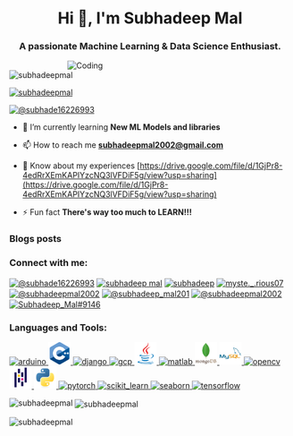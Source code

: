 <h1 align="center">Hi 👋, I'm Subhadeep Mal</h1>
<h3 align="center">A passionate Machine Learning & Data Science Enthusiast.</h3>
<img align="right" alt="Coding" width="400" src="https://i.gifer.com/7jd9.gif">
<p align="left"> <img src="https://komarev.com/ghpvc/?username=subhadeepmal&label=Profile%20views&color=0e75b6&style=flat" alt="subhadeepmal" /> </p>

<p align="left"> <a href="https://github.com/ryo-ma/github-profile-trophy"><img src="https://github-profile-trophy.vercel.app/?username=subhadeepmal" alt="subhadeepmal" /></a> </p>

<p align="left"> <a href="https://twitter.com/@subhade16226993" target="blank"><img src="https://img.shields.io/twitter/follow/@subhade16226993?logo=twitter&style=for-the-badge" alt="@subhade16226993" /></a> </p>

- 🌱 I’m currently learning **New ML Models and libraries**

- 📫 How to reach me **subhadeepmal2002@gmail.com**

- 📄 Know about my experiences [https://drive.google.com/file/d/1GjPr8-4edRrXEmKAPIYzcNQ3lVFDiF5g/view?usp=sharing](https://drive.google.com/file/d/1GjPr8-4edRrXEmKAPIYzcNQ3lVFDiF5g/view?usp=sharing)

- ⚡ Fun fact **There's way too much to LEARN!!!**

### Blogs posts
<!-- BLOG-POST-LIST:START -->
<!-- BLOG-POST-LIST:END -->

<h3 align="left">Connect with me:</h3>
<p align="left">
<a href="https://twitter.com/@subhade16226993" target="blank"><img align="center" src="https://raw.githubusercontent.com/rahuldkjain/github-profile-readme-generator/master/src/images/icons/Social/twitter.svg" alt="@subhade16226993" height="30" width="40" /></a>
<a href="https://linkedin.com/in/subhadeep mal" target="blank"><img align="center" src="https://raw.githubusercontent.com/rahuldkjain/github-profile-readme-generator/master/src/images/icons/Social/linked-in-alt.svg" alt="subhadeep mal" height="30" width="40" /></a>
<a href="https://kaggle.com/subhadeep" target="blank"><img align="center" src="https://raw.githubusercontent.com/rahuldkjain/github-profile-readme-generator/master/src/images/icons/Social/kaggle.svg" alt="subhadeep" height="30" width="40" /></a>
<a href="https://instagram.com/myste._.rious07" target="blank"><img align="center" src="https://raw.githubusercontent.com/rahuldkjain/github-profile-readme-generator/master/src/images/icons/Social/instagram.svg" alt="myste._.rious07" height="30" width="40" /></a>
<a href="https://medium.com/@subhadeepmal2002" target="blank"><img align="center" src="https://raw.githubusercontent.com/rahuldkjain/github-profile-readme-generator/master/src/images/icons/Social/medium.svg" alt="@subhadeepmal2002" height="30" width="40" /></a>
<a href="https://www.hackerrank.com/@subhadeep_mal201" target="blank"><img align="center" src="https://raw.githubusercontent.com/rahuldkjain/github-profile-readme-generator/master/src/images/icons/Social/hackerrank.svg" alt="@subhadeep_mal201" height="30" width="40" /></a>
<a href="https://www.hackerearth.com/@subhadeepmal2002" target="blank"><img align="center" src="https://raw.githubusercontent.com/rahuldkjain/github-profile-readme-generator/master/src/images/icons/Social/hackerearth.svg" alt="@subhadeepmal2002" height="30" width="40" /></a>
<a href="https://discord.gg/Subhadeep_Mal#9146" target="blank"><img align="center" src="https://raw.githubusercontent.com/rahuldkjain/github-profile-readme-generator/master/src/images/icons/Social/discord.svg" alt="Subhadeep_Mal#9146" height="30" width="40" /></a>
</p>

<h3 align="left">Languages and Tools:</h3>
<p align="left"> <a href="https://www.arduino.cc/" target="_blank" rel="noreferrer"> <img src="https://cdn.worldvectorlogo.com/logos/arduino-1.svg" alt="arduino" width="40" height="40"/> </a> <a href="https://www.w3schools.com/cpp/" target="_blank" rel="noreferrer"> <img src="https://raw.githubusercontent.com/devicons/devicon/master/icons/cplusplus/cplusplus-original.svg" alt="cplusplus" width="40" height="40"/> </a> <a href="https://www.djangoproject.com/" target="_blank" rel="noreferrer"> <img src="https://cdn.worldvectorlogo.com/logos/django.svg" alt="django" width="40" height="40"/> </a> <a href="https://cloud.google.com" target="_blank" rel="noreferrer"> <img src="https://www.vectorlogo.zone/logos/google_cloud/google_cloud-icon.svg" alt="gcp" width="40" height="40"/> </a> <a href="https://www.java.com" target="_blank" rel="noreferrer"> <img src="https://raw.githubusercontent.com/devicons/devicon/master/icons/java/java-original.svg" alt="java" width="40" height="40"/> </a> <a href="https://www.mathworks.com/" target="_blank" rel="noreferrer"> <img src="https://upload.wikimedia.org/wikipedia/commons/2/21/Matlab_Logo.png" alt="matlab" width="40" height="40"/> </a> <a href="https://www.mongodb.com/" target="_blank" rel="noreferrer"> <img src="https://raw.githubusercontent.com/devicons/devicon/master/icons/mongodb/mongodb-original-wordmark.svg" alt="mongodb" width="40" height="40"/> </a> <a href="https://www.mysql.com/" target="_blank" rel="noreferrer"> <img src="https://raw.githubusercontent.com/devicons/devicon/master/icons/mysql/mysql-original-wordmark.svg" alt="mysql" width="40" height="40"/> </a> <a href="https://opencv.org/" target="_blank" rel="noreferrer"> <img src="https://www.vectorlogo.zone/logos/opencv/opencv-icon.svg" alt="opencv" width="40" height="40"/> </a> <a href="https://pandas.pydata.org/" target="_blank" rel="noreferrer"> <img src="https://raw.githubusercontent.com/devicons/devicon/2ae2a900d2f041da66e950e4d48052658d850630/icons/pandas/pandas-original.svg" alt="pandas" width="40" height="40"/> </a> <a href="https://www.python.org" target="_blank" rel="noreferrer"> <img src="https://raw.githubusercontent.com/devicons/devicon/master/icons/python/python-original.svg" alt="python" width="40" height="40"/> </a> <a href="https://pytorch.org/" target="_blank" rel="noreferrer"> <img src="https://www.vectorlogo.zone/logos/pytorch/pytorch-icon.svg" alt="pytorch" width="40" height="40"/> </a> <a href="https://scikit-learn.org/" target="_blank" rel="noreferrer"> <img src="https://upload.wikimedia.org/wikipedia/commons/0/05/Scikit_learn_logo_small.svg" alt="scikit_learn" width="40" height="40"/> </a> <a href="https://seaborn.pydata.org/" target="_blank" rel="noreferrer"> <img src="https://seaborn.pydata.org/_images/logo-mark-lightbg.svg" alt="seaborn" width="40" height="40"/> </a> <a href="https://www.tensorflow.org" target="_blank" rel="noreferrer"> <img src="https://www.vectorlogo.zone/logos/tensorflow/tensorflow-icon.svg" alt="tensorflow" width="40" height="40"/> </a> </p>

<p><img align="left" src="https://github-readme-stats.vercel.app/api/top-langs?username=subhadeepmal&show_icons=true&locale=en&layout=compact" alt="subhadeepmal" /></p>

<p>&nbsp;<img align="center" src="https://github-readme-stats.vercel.app/api?username=subhadeepmal&show_icons=true&locale=en" alt="subhadeepmal" /></p>

<p><img align="center" src="https://github-readme-streak-stats.herokuapp.com/?user=subhadeepmal&" alt="subhadeepmal" /></p>


